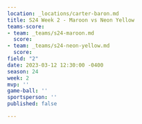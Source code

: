 ```yaml
---
location: _locations/carter-baron.md
title: S24 Week 2 - Maroon vs Neon Yellow
teams-score:
- team: _teams/s24-maroon.md
  score: 
- team: _teams/s24-neon-yellow.md
  score: 
field: "2"
date: 2023-03-12 12:30:00 -0400
season: 24
week: 2
mvp: ''
game-ball: ''
sportsperson: ''
published: false

---
```

